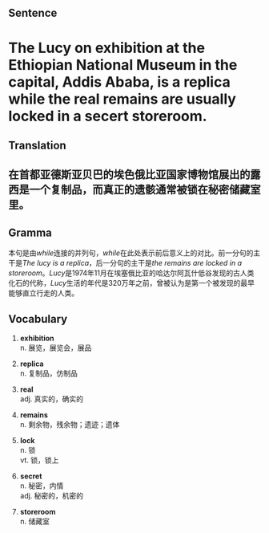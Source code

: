 ## Sentence

<h1>The Lucy on exhibition at the Ethiopian National Museum in the capital, Addis Ababa, is a replica while the real remains are usually locked in a secert storeroom.</h1>

## Translation

<h2>在首都亚德斯亚贝巴的埃色俄比亚国家博物馆展出的露西是一个复制品，而真正的遗骸通常被锁在秘密储藏室里。</h2>

## Gramma     

本句是由*while*连接的并列句，*while*在此处表示前后意义上的对比。前一分句的主干是*The lucy is a replica*，后一分句的主干是*the remains are locked in a storeroom*。*Lucy*是1974年11月在埃塞俄比亚的哈达尔阿瓦什低谷发现的古人类化石的代称，*Lucy*生活的年代是320万年之前，曾被认为是第一个被发现的最早能够直立行走的人类。      


## Vocabulary   

1. **exhibition**      
n. 展览，展览会，展品       

2. **replica**       
n. 复制品，仿制品        

3. **real**        
adj. 真实的，确实的        

4. **remains**       
n. 剩余物，残余物；遗迹；遗体       

5. **lock**       
n. 锁       
vt. 锁，锁上        

6. **secret**       
n. 秘密，内情       
adj. 秘密的，机密的       

7. **storeroom**       
n. 储藏室       
